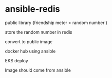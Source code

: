 # ansible-redis

public library (friendship meter > random number )

store the random number in redis

convert to public image

docker hub using ansible

EKS deploy

Image should come from ansible